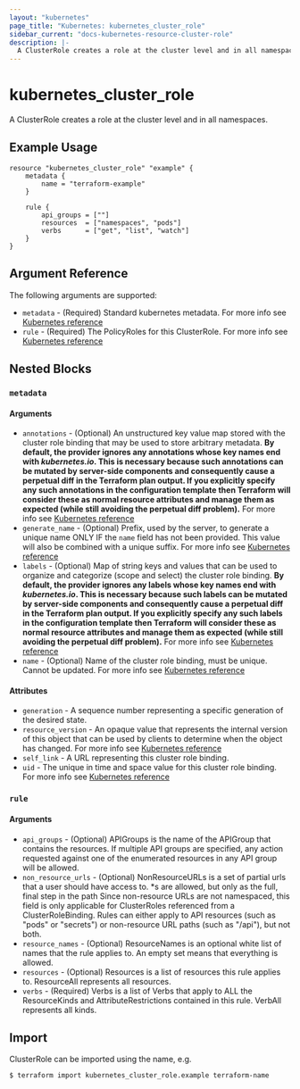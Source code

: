 ```yaml
---
layout: "kubernetes"
page_title: "Kubernetes: kubernetes_cluster_role"
sidebar_current: "docs-kubernetes-resource-cluster-role"
description: |-
  A ClusterRole creates a role at the cluster level and in all namespaces.
---
```


# kubernetes_cluster_role

A ClusterRole creates a role at the cluster level and in all namespaces.

## Example Usage

```hcl
resource "kubernetes_cluster_role" "example" {
    metadata {
        name = "terraform-example"
    }

    rule {
        api_groups = [""]
        resources  = ["namespaces", "pods"]
        verbs      = ["get", "list", "watch"]
    }
}
```

## Argument Reference

The following arguments are supported:

- `metadata` - (Required) Standard kubernetes metadata. For more info see [Kubernetes reference](https://github.com/kubernetes/community/blob/master/contributors/devel/api-conventions.md#metadata)
- `rule` - (Required) The PolicyRoles for this ClusterRole. For more info see [Kubernetes reference](https://kubernetes.io/docs/reference/access-authn-authz/rbac/#role-and-clusterrole)

## Nested Blocks

### `metadata`

#### Arguments

- `annotations` - (Optional) An unstructured key value map stored with the cluster role binding that may be used to store arbitrary metadata. 
**By default, the provider ignores any annotations whose key names end with *kubernetes.io*. This is necessary because such annotations can be mutated by server-side components and consequently cause a perpetual diff in the Terraform plan output. If you explicitly specify any such annotations in the configuration template then Terraform will consider these as normal resource attributes and manage them as expected (while still avoiding the perpetual diff problem).**
For more info see [Kubernetes reference](http://kubernetes.io/docs/user-guide/annotations)
- `generate_name` - (Optional) Prefix, used by the server, to generate a unique name ONLY IF the `name` field has not been provided. This value will also be combined with a unique suffix. For more info see [Kubernetes reference](https://github.com/kubernetes/community/blob/master/contributors/devel/api-conventions.md#idempotency)
- `labels` - (Optional) Map of string keys and values that can be used to organize and categorize (scope and select) the cluster role binding. 
**By default, the provider ignores any labels whose key names end with *kubernetes.io*. This is necessary because such labels can be mutated by server-side components and consequently cause a perpetual diff in the Terraform plan output. If you explicitly specify any such labels in the configuration template then Terraform will consider these as normal resource attributes and manage them as expected (while still avoiding the perpetual diff problem).**
For more info see [Kubernetes reference](http://kubernetes.io/docs/user-guide/labels)
- `name` - (Optional) Name of the cluster role binding, must be unique. Cannot be updated. For more info see [Kubernetes reference](http://kubernetes.io/docs/user-guide/identifiers#names)

#### Attributes

- `generation` - A sequence number representing a specific generation of the desired state.
- `resource_version` - An opaque value that represents the internal version of this object that can be used by clients to determine when the object has changed. For more info see [Kubernetes reference](https://github.com/kubernetes/community/blob/master/contributors/devel/api-conventions.md#concurrency-control-and-consistency)
- `self_link` - A URL representing this cluster role binding.
- `uid` - The unique in time and space value for this cluster role binding. For more info see [Kubernetes reference](http://kubernetes.io/docs/user-guide/identifiers#uids)

### `rule`

#### Arguments

- `api_groups` - (Optional) APIGroups is the name of the APIGroup that contains the resources. If multiple API groups are specified, any action requested against one of the enumerated resources in any API group will be allowed.
- `non_resource_urls` - (Optional) NonResourceURLs is a set of partial urls that a user should have access to. \*s are allowed, but only as the full, final step in the path Since non-resource URLs are not namespaced, this field is only applicable for ClusterRoles referenced from a ClusterRoleBinding. Rules can either apply to API resources (such as "pods" or "secrets") or non-resource URL paths (such as "/api"), but not both.
- `resource_names` - (Optional) ResourceNames is an optional white list of names that the rule applies to. An empty set means that everything is allowed.
- `resources` - (Optional) Resources is a list of resources this rule applies to. ResourceAll represents all resources.
- `verbs` - (Required) Verbs is a list of Verbs that apply to ALL the ResourceKinds and AttributeRestrictions contained in this rule. VerbAll represents all kinds.

## Import

ClusterRole can be imported using the name, e.g.

```
$ terraform import kubernetes_cluster_role.example terraform-name
```
